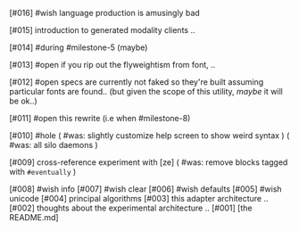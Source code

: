 [#016] #wish language production is amusingly bad

[#015]       introduction to generated modality clients ..

[#014]  #during #milestone-5 (maybe)

[#013] #open if you rip out the flyweightism from font, ..

[#012] #open specs are currently not faked so they're built assuming
             particular fonts are found.. (but given the scope of this
             utility, *maybe* it will be ok..)


[#011] #open this rewrite (i.e when #milestone-8)

[#010] #hole
             ( #was: slightly customize help screen to show weird syntax )
             ( #was: all silo daemons )

[#009]       cross-reference experiment with [ze]
            ( #was: remove blocks tagged with `#eventually` )

[#008] #wish info
[#007] #wish clear
[#006] #wish defaults
[#005] #wish unicode
[#004]       principal algorithms
[#003]       this adapter architecture ..
[#002]       thoughts about the experimental architecture ..
[#001]       [the README.md]
